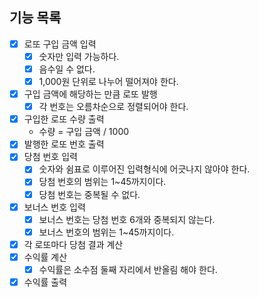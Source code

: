 ## 기능 목록

- [x] 로또 구입 금액 입력
    - [x] 숫자만 입력 가능하다.
    - [x] 음수일 수 없다.
    - [x] 1,000원 단위로 나누어 떨어져야 한다.
- [x] 구입 금액에 해당하는 만큼 로또 발행
    - [x] 각 번호는 오름차순으로 정렬되어야 한다.
- [x] 구입한 로또 수량 출력
    - 수량 = 구입 금액 / 1000
- [x] 발행한 로또 번호 출력
- [x] 당첨 번호 입력
    - [x] 숫자와 쉼표로 이루어진 입력형식에 어긋나지 않아야 한다.
    - [x] 당첨 번호의 범위는 1~45까지이다.
    - [x] 당첨 번호는 중복될 수 없다.
- [x] 보너스 번호 입력
    - [x] 보너스 번호는 당첨 번호 6개와 중복되지 않는다.
    - [x] 보너스 번호의 범위는 1~45까지이다.
- [x] 각 로또마다 당첨 결과 계산
- [x] 수익률 계산
    - [x] 수익률은 소수점 둘째 자리에서 반올림 해야 한다.
- [x] 수익률 출력
